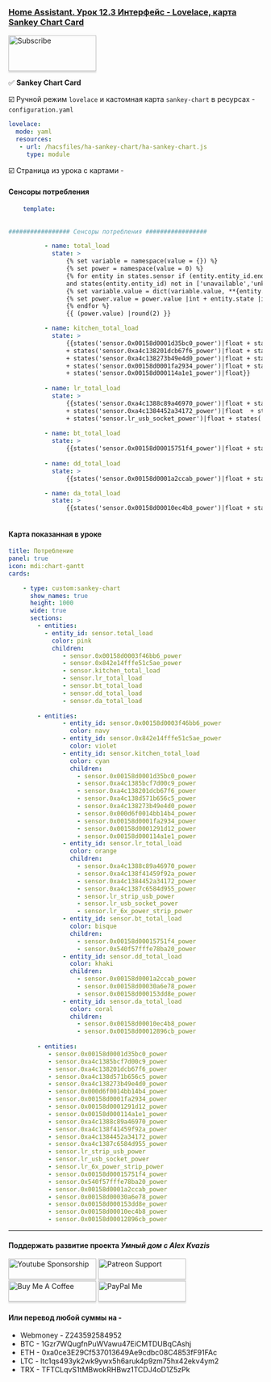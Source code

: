 ### [Home Assistant. Урок 12.3 Интерфейс - Lovelace, карта Sankey Chart Card](   )

<a href="https://www.youtube.com/channel/UCcq9onYHbs6go3kDpfBoqhg?sub_confirmation=1" target="_blank"><img src="https://raw.githubusercontent.com/kvazis/training/master/lessons/img/subscribe.png" alt="Subscribe" style="height: 71px !important;width: 174px !important;box-shadow: 0px 3px 2px 0px rgba(190, 190, 190, 0.5) !important;-webkit-box-shadow: 0px 3px 2px 0px rgba(190, 190, 190, 0.5) !important;" ></a>

:white_check_mark: **Sankey Chart Card**    

:ballot_box_with_check: Ручной режим `lovelace` и кастомная карта `sankey-chart` в ресурсах - `configuration.yaml`

```yaml
lovelace:
  mode: yaml
  resources:
   - url: /hacsfiles/ha-sankey-chart/ha-sankey-chart.js
     type: module    
```

:ballot_box_with_check: Страница из урока с картами - 

#### Сенсоры потребления    
```yaml
    template:
	
	
################# Сенсоры потребления #################

          - name: total_load
            state: >
                {% set variable = namespace(value = {}) %}
                {% set power = namespace(value = 0) %}
                {% for entity in states.sensor if (entity.entity_id.endswith("_power"))
                and states(entity.entity_id) not in ['unavailable','unknown','None']  %}
                {% set variable.value = dict(variable.value, **{entity.name: entity.state }) %}
                {% set power.value = power.value |int + entity.state |int %}
                {% endfor %}
                {{ (power.value) |round(2) }}

          - name: kitchen_total_load
            state: >
                {{states('sensor.0x00158d0001d35bc0_power')|float + states('sensor.0xa4c1385bcf7d00c9_power')|float
                + states('sensor.0xa4c138201dcb67f6_power')|float + states('sensor.0xa4c138d571b656c5_power')|float
                + states('sensor.0xa4c138273b49e4d0_power')|float + states('sensor.0x000d6f0014bb14b4_power')|float
                + states('sensor.0x00158d0001fa2934_power')|float + states('sensor.0x00158d0001291d12_power')|float
                + states('sensor.0x00158d000114a1e1_power')|float}}
 
          - name: lr_total_load
            state: > 
                {{states('sensor.0xa4c1388c89a46970_power')|float + states('sensor.0xa4c138f41459f92a_power')|float
                + states('sensor.0xa4c1384452a34172_power')|float  + states('sensor.0xa4c1387c6584d955_power')|float + states('sensor.lr_strip_usb_power')|float
                + states('sensor.lr_usb_socket_power')|float + states('sensor.lr_6x_power_strip_power')|float}}  
 
          - name: bt_total_load
            state: > 
                {{states('sensor.0x00158d00015751f4_power')|float + states('sensor.0x540f57fffe78ba20_power')|float}}
                
          - name: dd_total_load
            state: > 
                {{states('sensor.0x00158d0001a2ccab_power')|float + states('sensor.0x00158d00030a6e78_power')|float + states('sensor.0x00158d000153dd8e_power')|float}}

          - name: da_total_load
            state: > 
                {{states('sensor.0x00158d00010ec4b8_power')|float + states('sensor.0x00158d00012896cb_power')|float}}
                   
```

#### Карта показанная в уроке   
```yaml
title: Потребление
panel: true
icon: mdi:chart-gantt
cards:

    - type: custom:sankey-chart
      show_names: true
      height: 1000
      wide: true
      sections:
        - entities:
          - entity_id: sensor.total_load
            color: pink
            children:
               - sensor.0x00158d0003f46bb6_power
               - sensor.0x842e14fffe51c5ae_power
               - sensor.kitchen_total_load
               - sensor.lr_total_load
               - sensor.bt_total_load
               - sensor.dd_total_load
               - sensor.da_total_load
               
        - entities:
               - entity_id: sensor.0x00158d0003f46bb6_power
                 color: navy
               - entity_id: sensor.0x842e14fffe51c5ae_power
                 color: violet
               - entity_id: sensor.kitchen_total_load
                 color: cyan
                 children:
                   - sensor.0x00158d0001d35bc0_power
                   - sensor.0xa4c1385bcf7d00c9_power
                   - sensor.0xa4c138201dcb67f6_power
                   - sensor.0xa4c138d571b656c5_power
                   - sensor.0xa4c138273b49e4d0_power
                   - sensor.0x000d6f0014bb14b4_power
                   - sensor.0x00158d0001fa2934_power
                   - sensor.0x00158d0001291d12_power
                   - sensor.0x00158d000114a1e1_power
               - entity_id: sensor.lr_total_load
                 color: orange
                 children:
                   - sensor.0xa4c1388c89a46970_power
                   - sensor.0xa4c138f41459f92a_power
                   - sensor.0xa4c1384452a34172_power
                   - sensor.0xa4c1387c6584d955_power
                   - sensor.lr_strip_usb_power
                   - sensor.lr_usb_socket_power
                   - sensor.lr_6x_power_strip_power
               - entity_id: sensor.bt_total_load
                 color: bisque
                 children:
                   - sensor.0x00158d00015751f4_power
                   - sensor.0x540f57fffe78ba20_power
               - entity_id: sensor.dd_total_load
                 color: khaki
                 children:
                   - sensor.0x00158d0001a2ccab_power
                   - sensor.0x00158d00030a6e78_power
                   - sensor.0x00158d000153dd8e_power
               - entity_id: sensor.da_total_load
                 color: coral
                 children:
                   - sensor.0x00158d00010ec4b8_power
                   - sensor.0x00158d00012896cb_power 
                   
        - entities:
           - sensor.0x00158d0001d35bc0_power
           - sensor.0xa4c1385bcf7d00c9_power
           - sensor.0xa4c138201dcb67f6_power
           - sensor.0xa4c138d571b656c5_power
           - sensor.0xa4c138273b49e4d0_power
           - sensor.0x000d6f0014bb14b4_power
           - sensor.0x00158d0001fa2934_power
           - sensor.0x00158d0001291d12_power
           - sensor.0x00158d000114a1e1_power
           - sensor.0xa4c1388c89a46970_power
           - sensor.0xa4c138f41459f92a_power
           - sensor.0xa4c1384452a34172_power
           - sensor.0xa4c1387c6584d955_power
           - sensor.lr_strip_usb_power
           - sensor.lr_usb_socket_power
           - sensor.lr_6x_power_strip_power 
           - sensor.0x00158d00015751f4_power
           - sensor.0x540f57fffe78ba20_power
           - sensor.0x00158d0001a2ccab_power
           - sensor.0x00158d00030a6e78_power
           - sensor.0x00158d000153dd8e_power
           - sensor.0x00158d00010ec4b8_power
           - sensor.0x00158d00012896cb_power                    

```
____
#### Поддержать развитие проекта *Умный дом с Alex Kvazis*    
<a href="https://www.youtube.com/channel/UCcq9onYHbs6go3kDpfBoqhg/join" target="_blank"><img src="https://raw.githubusercontent.com/kvazis/training/master/lessons/img/youtube.png" alt="Youtube Sponsorship" style="height: 41px !important;width: 174px !important;box-shadow: 0px 3px 2px 0px rgba(190, 190, 190, 0.5) !important;-webkit-box-shadow: 0px 3px 2px 0px rgba(190, 190, 190, 0.5) !important;" ></a>
<a href="https://www.patreon.com/alex_kvazis" target="_blank"><img src="https://raw.githubusercontent.com/kvazis/training/master/lessons/img/patreon-button.png" alt="Patreon Support" style="height: 41px !important;width: 174px !important;box-shadow: 0px 3px 2px 0px rgba(190, 190, 190, 0.5) !important;-webkit-box-shadow: 0px 3px 2px 0px rgba(190, 190, 190, 0.5) !important;" ></a>
<a href="https://www.buymeacoffee.com/greatkvazis" target="_blank"><img src="https://raw.githubusercontent.com/kvazis/training/master/lessons/img/buymeacoffee.png" alt="Buy Me A Coffee" style="height: 41px !important;width: 174px !important;box-shadow: 0px 3px 2px 0px rgba(190, 190, 190, 0.5) !important;-webkit-box-shadow: 0px 3px 2px 0px rgba(190, 190, 190, 0.5) !important;" ></a>
<a href="https://www.paypal.com/paypalme/greatkvazis" target="_blank"><img src="https://raw.githubusercontent.com/kvazis/training/master/lessons/img/paypal.png" alt="PayPal Me" style="height: 41px !important;width: 174px !important;box-shadow: 0px 3px 2px 0px rgba(190, 190, 190, 0.5) !important;-webkit-box-shadow: 0px 3px 2px 0px rgba(190, 190, 190, 0.5) !important;" ></a>

#### Или перевод любой суммы на -     
* Webmoney - Z243592584952
* BTC - 1Gzr7WQugfnPuWVawu47EiCMTDUBqCAshj
* ETH - 0xa0ce3E29Cf537013649Ae9cdbc08C4853fF91FAc
* LTC - ltc1qs493yk2wk9ywx5h6aruk4p9zm75hx42ekv4ym2
* TRX - TFTCLqvS1tMBwokRHBwz1TCDJ4oD1Z5zPk